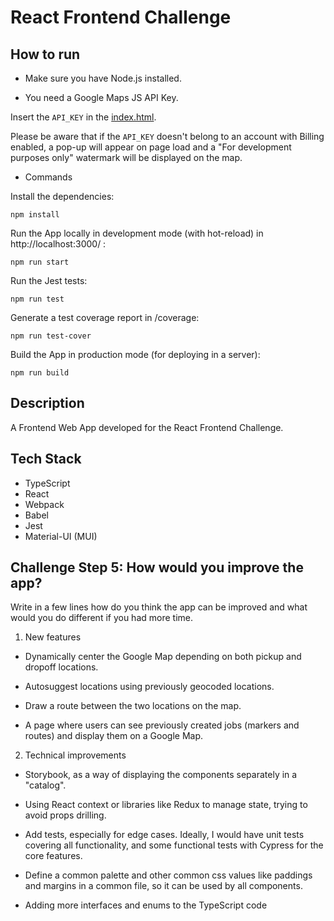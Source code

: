 # React Frontend Challenge

## How to run

- Make sure you have Node.js installed.

- You need a Google Maps JS API Key.

Insert the `API_KEY` in the [index.html](https://github.com/W01fw00d/frontend-challenge/blob/main/index.html).

Please be aware that if the `API_KEY` doesn't belong to an account with Billing enabled, a pop-up will appear on page load and a "For development purposes only" watermark will be displayed on the map.

- Commands

Install the dependencies:

```
npm install
```

Run the App locally in development mode (with hot-reload) in http://localhost:3000/ :

```
npm run start
```

Run the Jest tests:

```
npm run test
```

Generate a test coverage report in /coverage:

```
npm run test-cover
```

Build the App in production mode (for deploying in a server):

```
npm run build
```

## Description

A Frontend Web App developed for the React Frontend Challenge.

## Tech Stack

- TypeScript
- React
- Webpack
- Babel
- Jest
- Material-UI (MUI)

## Challenge Step 5: How would you improve the app?

Write in a few lines how do you think the app can be improved and what would you do different if you had more time.

1. New features

- Dynamically center the Google Map depending on both pickup and dropoff locations.

- Autosuggest locations using previously geocoded locations.

- Draw a route between the two locations on the map.

- A page where users can see previously created jobs (markers and routes) and display them on a Google Map.

2. Technical improvements

- Storybook, as a way of displaying the components separately in a "catalog".

- Using React context or libraries like Redux to manage state, trying to avoid props drilling.

- Add tests, especially for edge cases. Ideally, I would have unit tests covering all functionality, and some functional tests with Cypress for the core features.

- Define a common palette and other common css values like paddings and margins in a common file,
  so it can be used by all components.

- Adding more interfaces and enums to the TypeScript code
